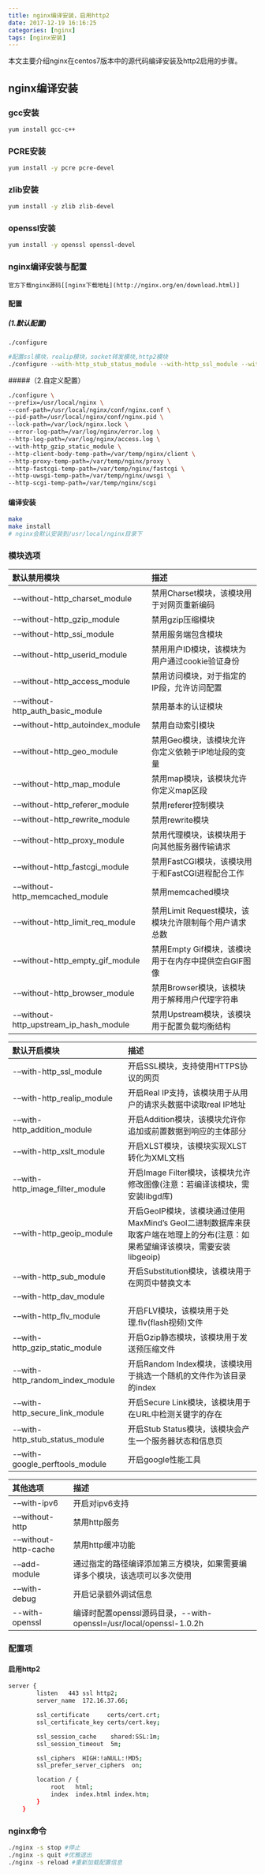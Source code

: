 ```yaml
---
title: nginx编译安装，启用http2
date: 2017-12-19 16:16:25
categories: [nginx]
tags: [nginx安装]
---
```


本文主要介绍nginx在centos7版本中的源代码编译安装及http2启用的步骤。

<!-- more -->

## nginx编译安装

### gcc安装
```bash
yum install gcc-c++
```
### PCRE安装
```bash
yum install -y pcre pcre-devel
```
### zlib安装
```bash
yum install -y zlib zlib-devel
```
### openssl安装
```bash
yum install -y openssl openssl-devel
```
### nginx编译安装与配置
    官方下载nginx源码[[nginx下载地址](http://nginx.org/en/download.html)]

#### 配置
##### (1.默认配置)
```bash
./configure
```
```bash
#配置ssl模块，realip模块，socket转发模块,http2模块
./configure --with-http_stub_status_module --with-http_ssl_module --with-http_realip_module --with-stream --with-http_v2_module
```
#####（2.自定义配置）
```bash
./configure \
--prefix=/usr/local/nginx \
--conf-path=/usr/local/nginx/conf/nginx.conf \
--pid-path=/usr/local/nginx/conf/nginx.pid \
--lock-path=/var/lock/nginx.lock \
--error-log-path=/var/log/nginx/error.log \
--http-log-path=/var/log/nginx/access.log \
--with-http_gzip_static_module \
--http-client-body-temp-path=/var/temp/nginx/client \
--http-proxy-temp-path=/var/temp/nginx/proxy \
--http-fastcgi-temp-path=/var/temp/nginx/fastcgi \
--http-uwsgi-temp-path=/var/temp/nginx/uwsgi \
--http-scgi-temp-path=/var/temp/nginx/scgi
```

#### 编译安装
```bash
make
make install
# nginx会默认安装到/usr/local/nginx目录下
```
### 模块选项

|默认禁用模块|描述|
|:--|:--|
|-–without-http_charset_module|禁用Charset模块，该模块用于对网页重新编码|
|-–without-http_gzip_module|禁用gzip压缩模块|
|-–without-http_ssi_module|禁用服务端包含模块|
|-–without-http_userid_module|禁用用户ID模块，该模块为用户通过cookie验证身份|
|-–without-http_access_module|禁用访问模块，对于指定的IP段，允许访问配置|
|-–without-http_auth_basic_module|禁用基本的认证模块|
|-–without-http_autoindex_module|禁用自动索引模块|
|-–without-http_geo_module|禁用Geo模块，该模块允许你定义依赖于IP地址段的变量|
|-–without-http_map_module|禁用map模块，该模块允许你定义map区段|
|-–without-http_referer_module|禁用referer控制模块|
|-–without-http_rewrite_module|禁用rewrite模块|
|-–without-http_proxy_module|禁用代理模块，该模块用于向其他服务器传输请求|
|-–without-http_fastcgi_module|禁用FastCGI模块，该模块用于和FastCGI进程配合工作|
|-–without-http_memcached_module|禁用memcached模块|
|-–without-http_limit_req_module|禁用Limit Request模块，该模块允许限制每个用户请求总数|
|-–without-http_empty_gif_module|禁用Empty Gif模块，该模块用于在内存中提供空白GIF图像|
|-–without-http_browser_module|禁用Browser模块，该模块用于解释用户代理字符串|
|-–without-http_upstream_ip_hash_module|禁用Upstream模块，该模块用于配置负载均衡结构|

|默认开启模块|描述|
|:--|:--|
|-–with-http_ssl_module|开启SSL模块，支持使用HTTPS协议的网页|
|-–with-http_realip_module|开启Real IP支持，该模块用于从用户的请求头数据中读取real IP地址|
|-–with-http_addition_module|开启Addition模块，该模块允许你追加或前置数据到响应的主体部分|
|-–with-http_xslt_module|开启XLST模块，该模块实现XLST转化为XML文档|
|-–with-http_image_filter_module|开启Image Filter模块，该模块允许修改图像(注意：若编译该模块，需安装libgd库)|
|-–with-http_geoip_module|开启GeoIP模块，该模块通过使用MaxMind’s GeoI二进制数据库来获取客户端在地理上的分布(注意：如果希望编译该模块，需要安装libgeoip)|
|-–with-http_sub_module|开启Substitution模块，该模块用于在网页中替换文本|
|-–with-http_dav_module||
|-–with-http_flv_module|开启FLV模块，该模块用于处理.flv(flash视频)文件|
|-–with-http_gzip_static_module|开启Gzip静态模块，该模块用于发送预压缩文件|
|-–with-http_random_index_module|开启Random Index模块，该模块用于挑选一个随机的文件作为该目录的index|
|-–with-http_secure_link_module|开启Secure Link模块，该模块用于在URL中检测关键字的存在|
|-–with-http_stub_status_module|开启Stub Status模块，该模块会产生一个服务器状态和信息页|
|-–with-google_perftools_module|开启google性能工具|

|其他选项|描述|
|:--|:--|
|-–with-ipv6|开启对ipv6支持|
|-–without-http|禁用http服务|
|-–without-http-cache|禁用http缓冲功能|
|-–add-module|通过指定的路径编译添加第三方模块，如果需要编译多个模块，该选项可以多次使用|
|-–with-debug|开启记录额外调试信息|
|--with-openssl|编译时配置openssl源码目录，--with-openssl=/usr/local/openssl-1.0.2h|

### 配置项
#### 启用http2
```bash
server {
        listen   443 ssl http2;
        server_name  172.16.37.66;

        ssl_certificate     certs/cert.crt;
        ssl_certificate_key certs/cert.key;

        ssl_session_cache    shared:SSL:1m;
        ssl_session_timeout  5m;

        ssl_ciphers  HIGH:!aNULL:!MD5;
        ssl_prefer_server_ciphers  on;

        location / {
            root   html;
            index  index.html index.htm;
        }
    }
```

### nginx命令
```bash
./nginx -s stop #停止
./nginx -s quit #优雅退出
./nginx -s reload #重新加载配置信息
```
